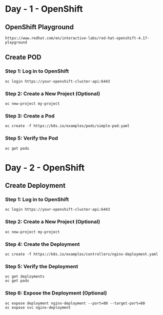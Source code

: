 # Day - 1 - OpenShift 

## OpenShift Playground

	https://www.redhat.com/en/interactive-labs/red-hat-openshift-4.17-playground
	
	
## Create POD

### Step 1: Log in to OpenShift

	oc login https://your-openshift-cluster-api:6443

### Step 2: Create a New Project (Optional)

	oc new-project my-project

### Step 3: Create a Pod 

	oc create -f https://k8s.io/examples/pods/simple-pod.yaml
	
### Step 5: Verify the Pod

	oc get pods

# Day - 2 - OpenShift 


## Create Deployment


### Step 1: Log in to OpenShift

	oc login https://your-openshift-cluster-api:6443

### Step 2: Create a New Project (Optional)

	oc new-project my-project
	

### Step 4: Create the Deployment

	oc create -f https://k8s.io/examples/controllers/nginx-deployment.yaml
	
### Step 5: Verify the Deployment

	oc get deployments
	oc get pods

### Step 6: Expose the Deployment (Optional)

	oc expose deployment nginx-deployment --port=80 --target-port=80
	oc expose svc nginx-deployment

 